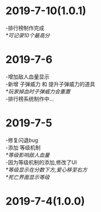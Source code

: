 # 2019-7-10(1.0.1)
-排行榜制作完成  
 *\*可记录10个最高分*  

# 2019-7-6
-增加敌人血量显示  
-新增 子弹威力 和 提升子弹威力的道具  
 *\*玩家掉血时子弹威力会重置*  
-排行榜系统制作中…  

# 2019-7-5
-修复闪退bug  
-添加 等级机制  
  *\*等级影响敌人血量*  
-因为等级机制的添加,修改了UI  
   *\*等级显示在分数下方,爱心移至右方*  
   *\*死亡界面显示等级*  

# 2019-7-4(1.0.0)
